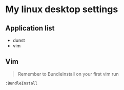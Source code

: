 My linux desktop settings
=========================

Application list
-------------------------
* dunst
* vim

Vim
-------------------------
> Remember to BundleInstall on your first vim run

    :BundleInstall
